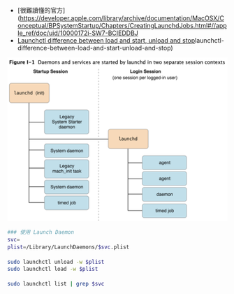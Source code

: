 
- [很難讀懂的官方](https://developer.apple.com/library/archive/documentation/MacOSX/Conceptual/BPSystemStartup/Chapters/CreatingLaunchdJobs.html#//apple_ref/doc/uid/10000172i-SW7-BCIEDDBJ
- [Launchctl difference between load and start, unload and stop](https://apple.stackexchange.com/questions/29056/)launchctl-difference-between-load-and-start-unload-and-stop)

![launchd](./img/launchd.png)

```zsh
### 使用 Launch Daemon
svc=
plist=/Library/LaunchDaemons/$svc.plist

sudo launchctl unload -w $plist
sudo launchctl load -w $plist

sudo launchctl list | grep $svc
```

